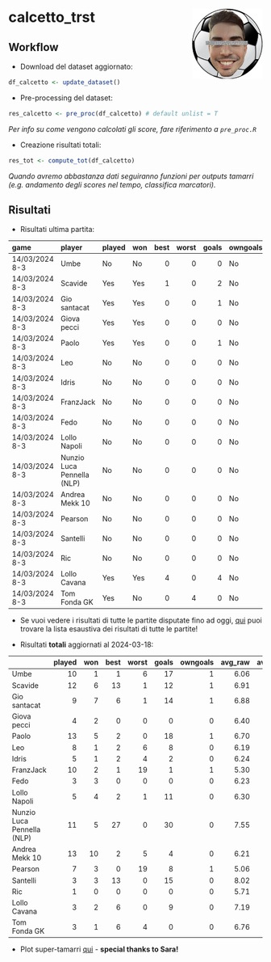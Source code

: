 
<!-- README.md is generated from README.Rmd. Please edit that file -->

# calcetto_trst <img src="logo.png" align="right" height="139" />

## Workflow

- Download del dataset aggiornato:

``` r
df_calcetto <- update_dataset()
```

- Pre-processing del dataset:

``` r
res_calcetto <- pre_proc(df_calcetto) # default unlist = T
```

*Per info su come vengono calcolati gli score, fare riferimento a
`pre_proc.R`*

- Creazione risultati totali:

``` r
res_tot <- compute_tot(df_calcetto)
```

*Quando avremo abbastanza dati seguiranno funzioni per outputs tamarri
(e.g. andamento degli scores nel tempo, classifica marcatori).*

## Risultati

- Risultati ultima partita:

| game           | player                     | played | won | best | worst | goals | owngoals | raw_scores | scores |
|:---------------|:---------------------------|:-------|:----|-----:|------:|------:|:---------|-----------:|-------:|
| 14/03/2024 8-3 | Umbe                       | No     | No  |    0 |     0 |     0 | No       |         NA |     NA |
| 14/03/2024 8-3 | Scavide                    | Yes    | Yes |    1 |     0 |     2 | No       |       7.80 | 128.40 |
| 14/03/2024 8-3 | Gio santacat               | Yes    | Yes |    0 |     0 |     1 | No       |       7.20 | 115.18 |
| 14/03/2024 8-3 | Giova pecci                | Yes    | Yes |    0 |     0 |     0 | No       |       7.00 | 106.92 |
| 14/03/2024 8-3 | Paolo                      | Yes    | Yes |    0 |     0 |     1 | No       |       7.40 | 117.89 |
| 14/03/2024 8-3 | Leo                        | No     | No  |    0 |     0 |     0 | No       |         NA |     NA |
| 14/03/2024 8-3 | Idris                      | No     | No  |    0 |     0 |     0 | No       |         NA |     NA |
| 14/03/2024 8-3 | FranzJack                  | No     | No  |    0 |     0 |     0 | No       |         NA |     NA |
| 14/03/2024 8-3 | Fedo                       | No     | No  |    0 |     0 |     0 | No       |         NA |     NA |
| 14/03/2024 8-3 | Lollo Napoli               | No     | No  |    0 |     0 |     0 | No       |         NA |     NA |
| 14/03/2024 8-3 | Nunzio Luca Pennella (NLP) | No     | No  |    0 |     0 |     0 | No       |         NA |     NA |
| 14/03/2024 8-3 | Andrea Mekk 10             | No     | No  |    0 |     0 |     0 | No       |         NA |     NA |
| 14/03/2024 8-3 | Pearson                    | No     | No  |    0 |     0 |     0 | No       |         NA |     NA |
| 14/03/2024 8-3 | Santelli                   | No     | No  |    0 |     0 |     0 | No       |         NA |     NA |
| 14/03/2024 8-3 | Ric                        | No     | No  |    0 |     0 |     0 | No       |         NA |     NA |
| 14/03/2024 8-3 | Lollo Cavana               | Yes    | Yes |    4 |     0 |     4 | No       |       8.25 | 147.93 |
| 14/03/2024 8-3 | Tom Fonda GK               | Yes    | No  |    0 |     4 |     0 | No       |       4.83 |  51.83 |

- Se vuoi vedere i risultati di tutte le partite disputate fino ad oggi,
  [qui](docs/all_games.md) puoi trovare la lista esaustiva dei risultati
  di tutte le partite!

- Risultati **totali** aggiornati al 2024-03-18:

|                            | played | won | best | worst | goals | owngoals | avg_raw | avg_scores |
|:---------------------------|-------:|----:|-----:|------:|------:|---------:|--------:|-----------:|
| Umbe                       |     10 |   1 |    1 |     6 |    17 |        1 |    6.06 |      98.17 |
| Scavide                    |     12 |   6 |   13 |     1 |    12 |        1 |    6.91 |     113.39 |
| Gio santacat               |      9 |   7 |    6 |     1 |    14 |        1 |    6.88 |     114.98 |
| Giova pecci                |      4 |   2 |    0 |     0 |     0 |        0 |    6.40 |      95.50 |
| Paolo                      |     13 |   5 |    2 |     0 |    18 |        1 |    6.70 |     108.19 |
| Leo                        |      8 |   1 |    2 |     6 |     8 |        0 |    6.19 |      96.33 |
| Idris                      |      5 |   1 |    2 |     4 |     2 |        0 |    6.24 |      98.24 |
| FranzJack                  |     10 |   2 |    1 |    19 |     1 |        1 |    5.30 |      75.99 |
| Fedo                       |      3 |   3 |    0 |     0 |     0 |        0 |    6.23 |     104.01 |
| Lollo Napoli               |      5 |   4 |    2 |     1 |    11 |        0 |    6.30 |     109.36 |
| Nunzio Luca Pennella (NLP) |     11 |   5 |   27 |     0 |    30 |        0 |    7.55 |     135.81 |
| Andrea Mekk 10             |     13 |  10 |    2 |     5 |     4 |        0 |    6.21 |      99.94 |
| Pearson                    |      7 |   3 |    0 |    19 |     8 |        1 |    5.06 |      73.85 |
| Santelli                   |      3 |   3 |   13 |     0 |    15 |        0 |    8.02 |     154.03 |
| Ric                        |      1 |   0 |    0 |     0 |     0 |        0 |    5.71 |      82.13 |
| Lollo Cavana               |      3 |   2 |    6 |     0 |     9 |        0 |    7.19 |     124.31 |
| Tom Fonda GK               |      3 |   1 |    6 |     4 |     0 |        0 |    6.76 |     100.64 |

- Plot super-tamarri
  [qui](https://paolodalena.shinyapps.io/calcetto_app/) - **special
  thanks to Sara!**
